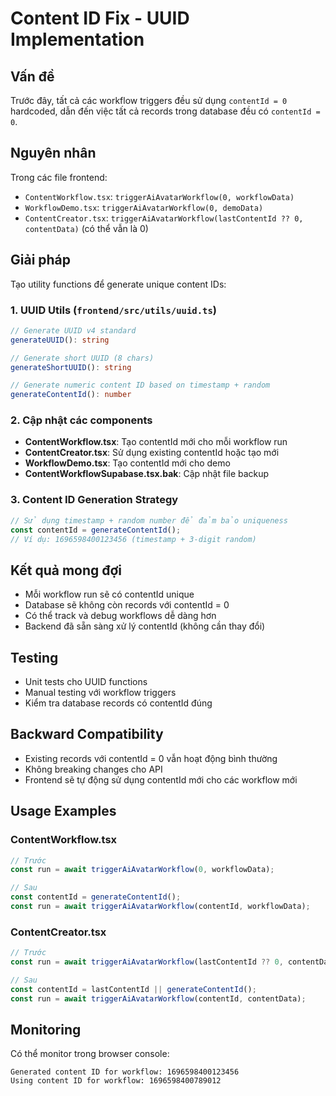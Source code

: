 # Content ID Fix - UUID Implementation

## Vấn đề
Trước đây, tất cả các workflow triggers đều sử dụng `contentId = 0` hardcoded, dẫn đến việc tất cả records trong database đều có `contentId = 0`.

## Nguyên nhân
Trong các file frontend:
- `ContentWorkflow.tsx`: `triggerAiAvatarWorkflow(0, workflowData)`
- `WorkflowDemo.tsx`: `triggerAiAvatarWorkflow(0, demoData)`
- `ContentCreator.tsx`: `triggerAiAvatarWorkflow(lastContentId ?? 0, contentData)` (có thể vẫn là 0)

## Giải pháp
Tạo utility functions để generate unique content IDs:

### 1. UUID Utils (`frontend/src/utils/uuid.ts`)
```typescript
// Generate UUID v4 standard
generateUUID(): string

// Generate short UUID (8 chars)
generateShortUUID(): string

// Generate numeric content ID based on timestamp + random
generateContentId(): number
```

### 2. Cập nhật các components
- **ContentWorkflow.tsx**: Tạo contentId mới cho mỗi workflow run
- **ContentCreator.tsx**: Sử dụng existing contentId hoặc tạo mới
- **WorkflowDemo.tsx**: Tạo contentId mới cho demo
- **ContentWorkflowSupabase.tsx.bak**: Cập nhật file backup

### 3. Content ID Generation Strategy
```typescript
// Sử dụng timestamp + random number để đảm bảo uniqueness
const contentId = generateContentId();
// Ví dụ: 1696598400123456 (timestamp + 3-digit random)
```

## Kết quả mong đợi
- Mỗi workflow run sẽ có contentId unique
- Database sẽ không còn records với contentId = 0
- Có thể track và debug workflows dễ dàng hơn
- Backend đã sẵn sàng xử lý contentId (không cần thay đổi)

## Testing
- Unit tests cho UUID functions
- Manual testing với workflow triggers
- Kiểm tra database records có contentId đúng

## Backward Compatibility
- Existing records với contentId = 0 vẫn hoạt động bình thường
- Không breaking changes cho API
- Frontend sẽ tự động sử dụng contentId mới cho các workflow mới

## Usage Examples

### ContentWorkflow.tsx
```typescript
// Trước
const run = await triggerAiAvatarWorkflow(0, workflowData);

// Sau
const contentId = generateContentId();
const run = await triggerAiAvatarWorkflow(contentId, workflowData);
```

### ContentCreator.tsx
```typescript
// Trước
const run = await triggerAiAvatarWorkflow(lastContentId ?? 0, contentData);

// Sau
const contentId = lastContentId || generateContentId();
const run = await triggerAiAvatarWorkflow(contentId, contentData);
```

## Monitoring
Có thể monitor trong browser console:
```
Generated content ID for workflow: 1696598400123456
Using content ID for workflow: 1696598400789012
```